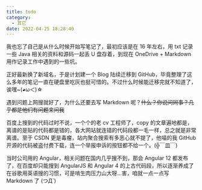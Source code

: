 ```yaml
---
title: todo
category:
  - 其它
date: 2022-04-25 18:28:40
---
```

我也忘了自己是从什么时候开始写笔记了，最初应该是在 16 年左右，用 txt 记录一些 Java 相关的资料和源码一起丢 U 盘存着，到现在 OneDrive + Markdown 用作记录工作中遇到的一些坑。

正好最新换了新域名，于是计划建一个 Blog 陆续迁移到 GitHub，毕竟整理了这么多年的笔记一直在硬盘里吃灰也挺可惜的。不过什么时候能迁移完就不知道了，诶嘿~(◕ω＜)☆

遇到问题上网搜就好了，为什么还要去写 Markdown 呢？~~什么？你说问同事？几乎都是他们有问题来问我~~

百度上搜到的代码过时不说，一个个的老 cv 工程师了，copy 的文章遍地都是，离谱的是贴的代码都是错的，各大网站就连错的代码段都一毛一样，总之就是非常离谱。至于 CSDN 更是毒瘤，站内聚合搜索有多恶心就不提了，他喵的我 GitHub 开源的代码被盗付费下载，连一个举报申诉的按钮都不给一个。(╬￣皿￣)

当时公司用的 Angular，相关问题在国内几乎搜不到，那会 Angular 12 都发布了，在百度却只能搜到 AngularJS 和 Angular 4 的上古代码段，所以逐渐养成了在谷歌用英语搜的习惯，可是啃生肉压力山大呀...害，咱就一点一点写 Markdown 了 (つД`)
